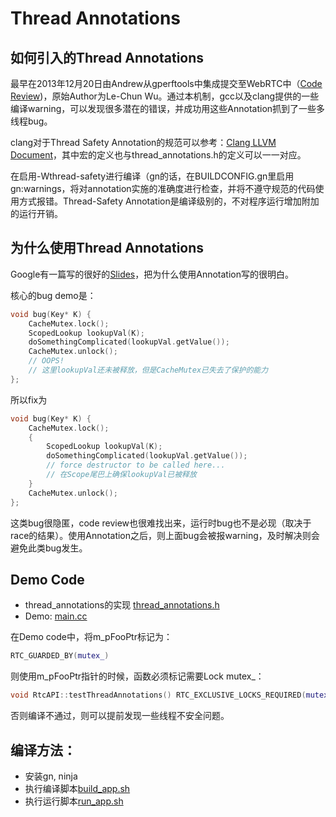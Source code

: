 # Thread Annotations

## 如何引入的Thread Annotations

最早在2013年12月20日由Andrew从gperftools中集成提交至WebRTC中（[Code Review](https://webrtc-codereview.appspot.com/6209004/#ps1))，原始Author为Le-Chun Wu。通过本机制，gcc以及clang提供的一些编译warning，可以发现很多潜在的错误，并成功用这些Annotation抓到了一些多线程bug。

clang对于Thread Safety Annotation的规范可以参考：[Clang LLVM Document](https://clang.llvm.org/docs/ThreadSafetyAnalysis.html)，其中宏的定义也与thread_annotations.h的定义可以一一对应。

在启用-Wthread-safety进行编译（gn的话，在BUILDCONFIG.gn里启用gn:warnings，将对annotation实施的准确度进行检查，并将不遵守规范的代码使用方式报错。Thread-Safety Annotation是编译级别的，不对程序运行增加附加的运行开销。

## 为什么使用Thread Annotations

Google有一篇写的很好的[Slides](https://llvm.org/devmtg/2011-11/Hutchins_ThreadSafety.pdf)，把为什么使用Annotation写的很明白。

核心的bug demo是：

```C++
void bug(Key* K) {
    CacheMutex.lock();
    ScopedLookup lookupVal(K);
    doSomethingComplicated(lookupVal.getValue());
    CacheMutex.unlock();
    // OOPS!
    // 这里lookupVal还未被释放，但是CacheMutex已失去了保护的能力
};
```

所以fix为

```C++
void bug(Key* K) {
    CacheMutex.lock();
    {
        ScopedLookup lookupVal(K);
        doSomethingComplicated(lookupVal.getValue());
        // force destructor to be called here...
        // 在Scope尾巴上确保lookupVal已被释放
    }
    CacheMutex.unlock();
};
```

这类bug很隐匿，code review也很难找出来，运行时bug也不是必现（取决于race的结果）。使用Annotation之后，则上面bug会被报warning，及时解决则会避免此类bug发生。


## Demo Code

* thread_annotations的实现 [thread_annotations.h](rtc_base/thread_annotations.h)
* Demo: [main.cc](app/main.cc)

在Demo code中，将m_pFooPtr标记为：

```C++
RTC_GUARDED_BY(mutex_)
```

则使用m_pFooPtr指针的时候，函数必须标记需要Lock mutex_：

```C++
void RtcAPI::testThreadAnnotations() RTC_EXCLUSIVE_LOCKS_REQUIRED(mutex_)
```

否则编译不通过，则可以提前发现一些线程不安全问题。

## 编译方法：

* 安装gn, ninja
* 执行编译脚本[build_app.sh](build_app.sh)
* 执行运行脚本[run_app.sh](run_app.sh)

